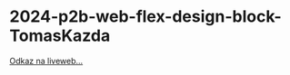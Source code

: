 # 2024-p2b-web-flex-design-block-TomasKazda


[Odkaz na liveweb...](https://pslib-cz.github.io/2024-p2b-web-flex-design-block-TomasKazda/)
